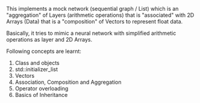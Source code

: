 This implements a mock network (sequential graph / List) which is an "aggregation" of Layers (arithmetic operations) that is "associated" with 2D Arrays (Data) that is a "composition" of Vectors to represent float data. 

Basically, it tries to mimic a neural network with simplified arithmetic operations as layer and 2D Arrays.

Following concepts are learnt:
1. Class and objects
2. std::initializer_list
3. Vectors
4. Association, Composition and Aggregation
5. Operator overloading
6. Basics of Inheritance